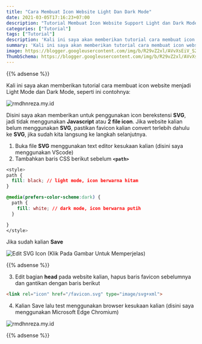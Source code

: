 ```yaml
---
title: "Cara Membuat Icon Website Light Dan Dark Mode"
date: 2021-03-05T17:16:23+07:00
description: "Tutorial Membuat Icon Website Support Light dan Dark Mode"
categories: ["Tutorial"]
tags: ["Tutorial"]
description: 'Kali ini saya akan memberikan tutorial cara membuat icon website menjadi Light Mode dan Dark Mode.'
summary: 'Kali ini saya akan memberikan tutorial cara membuat icon website menjadi Light Mode dan Dark Mode.'
image: https://blogger.googleusercontent.com/img/b/R29vZ2xl/AVvXsEiV_S2fojJ5OaRgHeJ9j60H2LPAH1CJxla3VLptqcPT9H5deRhxKoarSftCILqpctjIlSwi8gzBxtDFQOdqI9cID4TGOEWqtYxEVbjeN9zHVC4OLFkk-YfOTzukKGyeZH95aVo235mIRb6eYU58LuSAYLaxREJxsqouX1LjHmuwNZ5uCTW2d7P0h0BpjyiJ/s80-rw/switch-logo.jpg
ThumbSchema: https://blogger.googleusercontent.com/img/b/R29vZ2xl/AVvXsEiV_S2fojJ5OaRgHeJ9j60H2LPAH1CJxla3VLptqcPT9H5deRhxKoarSftCILqpctjIlSwi8gzBxtDFQOdqI9cID4TGOEWqtYxEVbjeN9zHVC4OLFkk-YfOTzukKGyeZH95aVo235mIRb6eYU58LuSAYLaxREJxsqouX1LjHmuwNZ5uCTW2d7P0h0BpjyiJ/s0/switch-logo.jpg
---
```


{{% adsense %}}

Kali ini saya akan memberikan tutorial cara membuat icon website menjadi Light Mode dan Dark Mode, seperti ini contohnya:

![rmdhnreza.my.id](https://blogger.googleusercontent.com/img/b/R29vZ2xl/AVvXsEgBoU2BLuC52s4vjC_Tu5Zm1awN5qCI0aeZJozvmOhsCZ5PhISILdyMyvRs1TpAH3VPchhHbr8GGba04lbSYQwI8gBiH0p9JZHJmnChtOfOXpfASkEa3ti-bEYMR7Fto058Z0X4jJR83IKmpuHgx6gQf5-ucbVvAJ1syOs19BegJpFdoo-zjnO7Q5HJUhNd/s0/2.jpeg)

Disini saya akan memberikan untuk penggunakan icon berekstensi **SVG**, jadi tidak menggunakan **Javascript** atau **2 file icon**.
Jika website kalian belum menggunakan **SVG**, pastikan favicon kalian convert terlebih dahulu ke **SVG**, jika sudah kita langsung ke langkah selanjutnya.

1. Buka file **SVG** menggunakan text editor kesukaan kalian (disini saya menggunakan VScode)
2. Tambahkan baris CSS berikut sebelum **`<path>`**
```css
<style>
path {
  fill: black; // light mode, icon berwarna hitam
}

@media(prefers-color-scheme:dark) {
  path {
    fill: white; // dark mode, icon berwarna putih
  }

}
</style>
```
Jika sudah kalian **Save**

![Edit SVG Icon (Klik Pada Gambar Untuk Memperjelas)](https://blogger.googleusercontent.com/img/b/R29vZ2xl/AVvXsEjfIXSwnVg4wL2nA2PkKQ94QDMxVU-yhzzj2mGTNHlLVPf4mxcoaY2-fKps3357BeLzPkrxvVFdWjKUYn6dwAbCCBNpunJuPgByFXiQh5US99qY2CLAXu24o1D3LuoRSpyHmYIlYth4Yh7DkgiIP2qNy4TsaAQTZnItlSKRm1cQd5ZSmioo4Ff9YrzcNRg_/s0/3.jpeg)

{{% adsense %}}

3. Edit bagian **head** pada website kalian, hapus baris favicon sebelumnya dan gantikan dengan baris berikut
```html
<link rel="icon" href="/favicon.svg" type="image/svg+xml">
```
4. Kalian Save lalu test menggunakan browser kesukaan kalian (disini saya menggunakan Microsoft Edge Chromium)

![rmdhnreza.my.id](https://blogger.googleusercontent.com/img/b/R29vZ2xl/AVvXsEgBoU2BLuC52s4vjC_Tu5Zm1awN5qCI0aeZJozvmOhsCZ5PhISILdyMyvRs1TpAH3VPchhHbr8GGba04lbSYQwI8gBiH0p9JZHJmnChtOfOXpfASkEa3ti-bEYMR7Fto058Z0X4jJR83IKmpuHgx6gQf5-ucbVvAJ1syOs19BegJpFdoo-zjnO7Q5HJUhNd/s0/2.jpeg)

{{% adsense %}}
